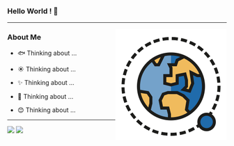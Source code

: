 ### Hello World ! 👋
---
<img align="right" src="./space.svg">

### About Me

- 🐟  Thinking about ...

- ☀️  Thinking about ...

- ✨  Thinking about ...

- 🎉  Thinking about ...

- 😊  Thinking about ...

---

<a>
  <img src="https://github-readme-stats.vercel.app/api?username=jackie-law" />
</a>

<a>
  <img src="https://github-readme-stats.vercel.app/api/top-langs/?username=jackie-law&layout=compact" />
</a>